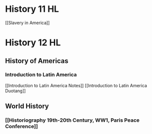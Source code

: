 

# History 11 HL

[[Slavery in America]]

# History 12 HL

## History of Americas
### Introduction to Latin America
[[Introduction to Latin America Notes]]
[[Introduction to Latin America Duotang]]
## World History
### [[Historiography 19th-20th Century, WW1, Paris Peace Conference]]
